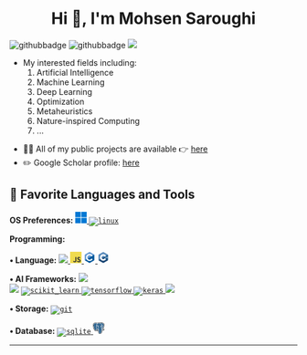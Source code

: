 <h1 align="center">Hi 👋, I'm Mohsen Saroughi</h1>

<!--
**MohsenSaroughi/MohsenSaroughi** is a ✨ _special_ ✨ repository because its `README.md` (this file) appears on your GitHub profile.

Here are some ideas to get you started:

- 🔭 I’m currently working on ...
- 🌱 I’m currently learning ...
- 👯 I’m looking to collaborate on ...
- 🤔 I’m looking for help with ...
- 💬 Ask me about ...
- 📫 How to reach me: ...
- 😄 Pronouns: ...
- ⚡ Fun fact: ...
-->

![githubbadge](https://img.shields.io/github/followers/MohsenSaroughi?style=social)
![githubbadge](https://img.shields.io/github/stars/MohsenSaroughi?style=social)
![](https://komarev.com/ghpvc/?username=MohsenSaroughi&color=brightgreen&style=flat)

* My interested fields including: 
    1. Artificial Intelligence
    2. Machine Learning
    3. Deep Learning
    4. Optimization
    5. Metaheuristics
    6. Nature-inspired Computing
    7. ...

- 👨‍💻 All of my public projects are available 👉  [here](https://github.com/MohsenSaroughi?tab=repositories)
- ✏️ Google Scholar profile: [here](https://scholar.google.com/citations?user=tJ8beTgAAAAJ&hl=en)
<!--
- 🌐 My website address **https://MohsenSaroughi.github.io/**
- 📫 Looking for collaboration, contact me **https://www.telegram.me/ezraile**
-->

## :wrench: Favorite Languages and Tools


**OS Preferences:**
<a href="https://www.microsoft.com/en-us/windows?r=1" target="_blank">
    <code><img height="20" src="https://raw.githubusercontent.com/github/explore/master/topics/windows/windows.png" alt="linux"></code>
</a>
<a href="https://www.linux.org/" target="_blank">
    <code><img height="20" src="https://upload.wikimedia.org/wikipedia/commons/3/35/Tux.svg" alt="linux"></code>
</a>


**Programming:**

**• Language:**
<a href="https://www.python.org/" target="_blank">
    <code><img height="20" src="https://www.python.org/static/apple-touch-icon-precomposed.png"></code>
</a>
<a href="https://developer.mozilla.org/en-US/docs/Web/JavaScript" target="_blank">
    <code><img height="20" src="https://raw.githubusercontent.com/github/explore/master/topics/javascript/javascript.png" alt="javascript"></code>
</a>
<a href="https://www.cprogramming.com/" target="_blank">
    <code><img height="20" src="https://raw.githubusercontent.com/devicons/devicon/master/icons/c/c-original.svg" alt="C"></code>
</a>
<a href="https://isocpp.org/" target="_blank">
    <code><img height="20" src="https://raw.githubusercontent.com/github/explore/master/topics/cpp/cpp.png" alt="C++"></code>
</a>


**• AI Frameworks:**
<a href="https://numpy.org/" target="_blank">
	<code><img height="20" src="https://upload.wikimedia.org/wikipedia/commons/1/1a/NumPy_logo.svg"></code>
</a>
<a href="https://pandas.pydata.org/" target="_blank"><code>
    <img height="30" src="https://raw.githubusercontent.com/valohai/ml-logos/master/pandas.svg"></code></a>
<a href="https://scikit-learn.org/" target="_blank">
    <code><img height="20" src="https://upload.wikimedia.org/wikipedia/commons/0/05/Scikit_learn_logo_small.svg" alt="scikit_learn"></code>
</a>
<a href="https://www.tensorflow.org" target="_blank">
    <code><img height="20" src="https://www.vectorlogo.zone/logos/tensorflow/tensorflow-icon.svg" alt="tensorflow"></code>
</a>
<a href="https://keras.io/" target="_blank">
    <code><img height="20" src="https://raw.githubusercontent.com/valohai/ml-logos/master/keras.svg" alt="keras"></code>
</a>
<a href="https://pytorch.org/" target="_blank">
    <code><img height="20" src="https://raw.githubusercontent.com/pytorch/pytorch/master/docs/source/_static/img/pytorch-logo-dark.png"></code></a>


**• Storage:**
<a href="https://git-scm.com/" target="_blank">
    <code><img height="20" src="https://www.vectorlogo.zone/logos/git-scm/git-scm-icon.svg" alt="git"></code>
</a>


**• Database:**
<a href="https://www.sqlite.org/" target="_blank">
    <code><img height="20" src="https://www.vectorlogo.zone/logos/sqlite/sqlite-icon.svg" alt="sqlite"></code>
</a>
<a href="https://www.postgresql.org/" target="_blank">
    <code><img height="20" src="https://raw.githubusercontent.com/github/explore/master/topics/postgresql/postgresql.png" alt="mongodb"></code>
</a>

---
